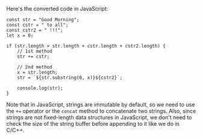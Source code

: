 
Here's the converted code in JavaScript:
```
const str = "Good Morning";
const cstr = " to all";
const cstr2 = " !!!";
let x = 0;

if (str.length > str.length + cstr.length + cstr2.length) {
    // 1st method
    str += cstr;

    // 2nd method
    x = str.length;
    str = `${str.substring(0, x)}${cstr2}`;

    console.log(str);
}
```
Note that in JavaScript, strings are immutable by default, so we need to use the `+=` operator or the `concat` method to concatenate two strings. Also, since strings are not fixed-length data structures in JavaScript, we don't need to check the size of the string buffer before appending to it like we do in C/C++.
